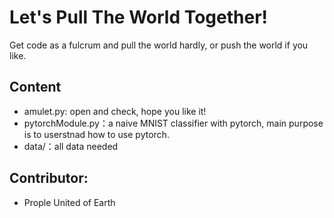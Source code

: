 # Let's Pull The World Together!
Get code as a fulcrum and pull the world hardly, or push the world if you like.

## Content
* amulet.py: open and check, hope you like it!
* pytorchModule.py：a naive MNIST classifier with pytorch, main purpose is to userstnad how to use pytorch.
* data/：all data needed

## Contributor:
* Prople United of Earth
